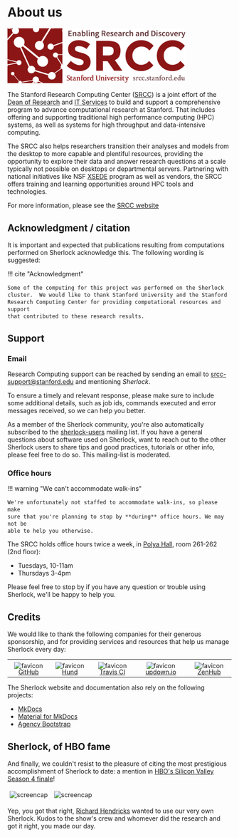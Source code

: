 # About us

<style>
img[alt="logo"] {
    width: 400px;
}
</style>

![logo](img/srcc.png)

The Stanford Research Computing Center ([SRCC][url_srcc]) is a joint effort of
the [Dean of Research]() and [IT Services][url_uit] to build and support a
comprehensive program to advance computational research at Stanford.  That
includes offering and supporting traditional high performance computing (HPC)
systems, as well as systems for high throughput and data-intensive computing.

The SRCC also helps researchers transition their analyses and models from the
desktop to more capable and plentiful resources, providing the opportunity to
explore their data and answer research questions at a scale typically not
possible on desktops or departmental servers. Partnering with national
initiatives like NSF [XSEDE][url_xsede] program as well as vendors, the SRCC
offers training and learning opportunities around HPC tools and technologies.

For more information, please see the [SRCC website][url_srcc]

[email]:          mailto:srcc-support@stanford.edu
[url_provost]:    //provost.stanford.edu/
[url_dor]:        //doresearch.stanford.edu/research-offices/dor-office-vice-provost-and-dean-research
[url_uit]:        //uit.stanford.edu
[url_srcc]:       //srcc.stanford.edu
[url_xsede]:      //xsede.org


## Acknowledgment / citation

It is important and expected that publications resulting from computations
performed on Sherlock acknowledge this. The following wording is suggested:

!!! cite "Acknowledgment"

    Some of the computing for this project was performed on the Sherlock
    cluster.  We would like to thank Stanford University and the Stanford
    Research Computing Center for providing computational resources and support
    that contributed to these research results.


## Support

### Email

Research Computing support can be reached by sending an email to
srcc-support@stanford.edu and mentioning *Sherlock*.

To ensure a timely and relevant response, please make sure to include some
additional details, such as job ids, commands executed and error messages
received, so we can help you better.

As a member of the Sherlock community, you're also automatically subscribed to
the [sherlock-users][url_shu_ml] mailing list. If you have a general questions
about software used on Sherlock, want to reach out to the other Sherlock users
to share tips and good practices, tutorials or other info, please feel free to
do so. This mailing-list is moderated.


### Office hours

!!! warning "We can't accommodate walk-ins"

    We're unfortunately not staffed to accommodate walk-ins, so please make
    sure that you're planning to stop by **during** office hours. We may not be
    able to help you otherwise.


The SRCC holds office hours twice a week, in [Polya Hall][url_polya], room
261-262 (2nd floor):

* Tuesdays, 10-11am
* Thursdays 3-4pm

Please feel free to stop by if you have any question or trouble using Sherlock,
we'll be happy to help you.

[url_shu_ml]: https://mailman.stanford.edu/mailman/listinfo/sherlock-users
[url_polya]:  https://campus-map.stanford.edu/?id=14-160&lat=37.42898333&lng=-122.17752929&zoom=17&srch=polya%20hall

## Credits

We would like to thank the following companies for their generous sponsorship,
and for providing services and resources that help us manage Sherlock every
day:

<!-- HTML styles for icons, pics and tables -->
<style>
img[alt="favicon"] {
    bottom: -3px;
    height: 18px;
    position:relative;
}
img[alt="screencap"] {
    width: 320px;
    margin: 5px;
}
.md-typeset__table{
    width: 100%;
}
</style>

|       |       |       |       |       |
| :---: | :---: | :---: | :---: | :---: |
| ![favicon](//github.com/favicon.ico) [GitHub](https://github.com) | ![favicon](//hund.io/favicon.ico) [Hund](https://hund.io) | ![favicon](//travis-ci.com/images/favicon.png) [Travis CI](https://travis-ci.com) | ![favicon](//updown.io/favicon.ico) [updown.io](https://updown.io/) | ![favicon](//zenhub.com/favicon.ico) [ZenHub](https://zenhub.com) |


The Sherlock website and documentation also rely on the following projects:

* [MkDocs](//mkdocs.org)
* [Material for MkDocs](//squidfunk.github.io/mkdocs-material/)
* [Agency Bootstrap](//startbootstrap.com/template-overviews/agency/)


## Sherlock, of HBO fame

And finally, we couldn't resist to the pleasure of citing the most
prestigious accomplishment of Sherlock to date: a mention in [HBO's Silicon
Valley][url_sv] [Season 4 finale][url_ep38]!

![screencap](/img/richard.png)
![screencap](/img/bighead.png)

Yep, you got that right, [Richard Hendricks][url_richard] wanted to use our
very own Sherlock. Kudos to the show's crew and whomever did the research and
got it right, you made our day.

[url_sv]:       http://www.hbo.com/silicon-valley/episodes/4/38-server-error
[url_ep38]:     http://www.hbo.com/silicon-valley
[url_richard]:  http://www.hbo.com/silicon-valley/cast-and-crew/thomas-middleditch
